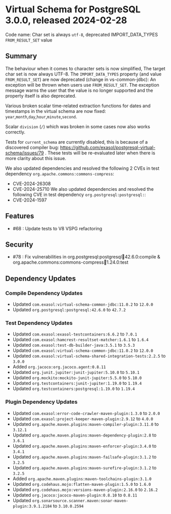 # Virtual Schema for PostgreSQL 3.0.0, released 2024-02-28

Code name: Char set is always `utf-8`, deprecated IMPORT_DATA_TYPES `FROM_RESULT_SET` value


## Summary

The behaviour when it comes to character sets is now simplified,
The target char set is now always UTF-8.
The `IMPORT_DATA_TYPES` property (and value `FROM_RESULT_SET`) are now deprecated (change in vs-common-jdbc):
An exception will be thrown when users use `FROM_RESULT_SET`. The exception message warns the user that the value is no longer supported and the property itself is also deprecated.

Various broken scalar time-related extraction functions for dates and timestamps in the virtual schema are now fixed: `year`,`month`,`day`,`hour`,`minute`,`second`.

Scalar `division` (`/`) which was broken in some cases now also works correctly.

Tests for `current_schema` are currently disabled, this is because of a discovered compiler bug: https://github.com/exasol/postgresql-virtual-schema/issues/79 . 
These tests will be re-evaluated later when there is more clarity about this issue.

We also updated dependencies and resolved the following 2 CVEs in test dependency `org.apache.commons:commons-compress`:
- CVE-2024-26308
- CVE-2024-25710
We also updated dependencies and resolved the following CVE in test dependency `org.postgresql:postgresql:`:
- CVE-2024-1597

## Features

- #68 : Update tests to V8 VSPG refactoring

## Security

- #78 : Fix vulnerabilities in org.postgresql:postgresql:jar:42.6.0:compile & org.apache.commons:commons-compress:jar:1.24.0:test

## Dependency Updates

### Compile Dependency Updates

* Updated `com.exasol:virtual-schema-common-jdbc:11.0.2` to `12.0.0`
* Updated `org.postgresql:postgresql:42.6.0` to `42.7.2`

### Test Dependency Updates

* Updated `com.exasol:exasol-testcontainers:6.6.2` to `7.0.1`
* Updated `com.exasol:hamcrest-resultset-matcher:1.6.1` to `1.6.4`
* Updated `com.exasol:test-db-builder-java:3.5.1` to `3.5.3`
* Updated `com.exasol:virtual-schema-common-jdbc:11.0.2` to `12.0.0`
* Updated `com.exasol:virtual-schema-shared-integration-tests:2.2.5` to `3.0.0`
* Added `org.jacoco:org.jacoco.agent:0.8.11`
* Updated `org.junit.jupiter:junit-jupiter:5.10.0` to `5.10.1`
* Updated `org.mockito:mockito-junit-jupiter:5.5.0` to `5.10.0`
* Updated `org.testcontainers:junit-jupiter:1.19.0` to `1.19.4`
* Updated `org.testcontainers:postgresql:1.19.0` to `1.19.4`

### Plugin Dependency Updates

* Updated `com.exasol:error-code-crawler-maven-plugin:1.3.0` to `2.0.0`
* Updated `com.exasol:project-keeper-maven-plugin:2.9.12` to `4.0.0`
* Updated `org.apache.maven.plugins:maven-compiler-plugin:3.11.0` to `3.12.1`
* Updated `org.apache.maven.plugins:maven-dependency-plugin:2.8` to `3.6.1`
* Updated `org.apache.maven.plugins:maven-enforcer-plugin:3.4.0` to `3.4.1`
* Updated `org.apache.maven.plugins:maven-failsafe-plugin:3.1.2` to `3.2.5`
* Updated `org.apache.maven.plugins:maven-surefire-plugin:3.1.2` to `3.2.5`
* Added `org.apache.maven.plugins:maven-toolchains-plugin:3.1.0`
* Updated `org.codehaus.mojo:flatten-maven-plugin:1.5.0` to `1.6.0`
* Updated `org.codehaus.mojo:versions-maven-plugin:2.16.0` to `2.16.2`
* Updated `org.jacoco:jacoco-maven-plugin:0.8.10` to `0.8.11`
* Updated `org.sonarsource.scanner.maven:sonar-maven-plugin:3.9.1.2184` to `3.10.0.2594`

